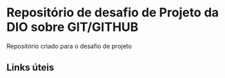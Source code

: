 # Repositório de desafio de Projeto da DIO sobre GIT/GITHUB
Repositório criado para o desafio de projeto

## Links úteis 
